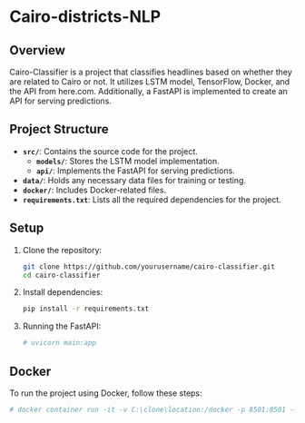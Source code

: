 # Cairo-districts-NLP

## Overview

Cairo-Classifier is a project that classifies headlines based on whether they are related to Cairo or not. It utilizes LSTM model, TensorFlow, Docker, and the API from here.com. Additionally, a FastAPI is implemented to create an API for serving predictions.

## Project Structure

- **`src/`**: Contains the source code for the project.
  - **`models/`**: Stores the LSTM model implementation.
  - **`api/`**: Implements the FastAPI for serving predictions.
- **`data/`**: Holds any necessary data files for training or testing.
- **`docker/`**: Includes Docker-related files.
- **`requirements.txt`**: Lists all the required dependencies for the project.

## Setup

1. Clone the repository:

    ```bash
    git clone https://github.com/yourusername/cairo-classifier.git
    cd cairo-classifier
    ```

2. Install dependencies:

    ```bash
    pip install -r requirements.txt
    ```

3. Running the FastAPI:

    ```bash
    # uvicorn main:app
    ```

## Docker

To run the project using Docker, follow these steps:

```bash
# docker container run -it -v C:\clone\location:/docker -p 8501:8501 --name nlp deep/NLP:v1.0


